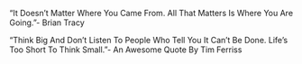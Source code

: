 “It Doesn’t Matter Where You Came From. All That Matters Is Where You Are Going.”- Brian Tracy

“Think Big And Don’t Listen To People Who Tell You It Can’t Be Done. Life’s Too Short To Think Small.”- An Awesome Quote By Tim Ferriss
